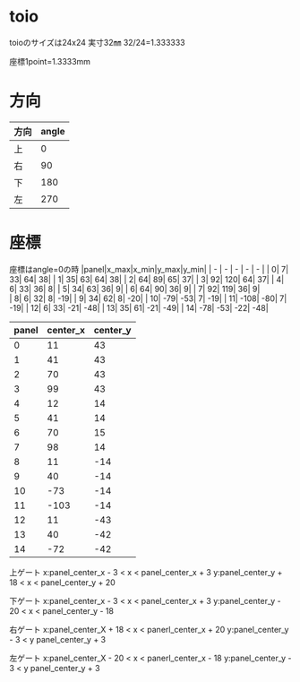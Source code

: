 # toio
toioのサイズは24x24
実寸32㎜
32/24=1.333333

座標1point=1.3333mm

# 方向
|方向|angle|
|-|-|
|上|0|
|右|90|
|下|180|
|左|270|

# 座標

座標はangle=0の時
|panel|x_max|x_min|y_max|y_min|
|  -  |  -  |  -  |  -  |  -  |
|    0|    7|   33|   64|   38|
|    1|   35|   63|   64|   38|
|    2|   64|   89|   65|   37|
|    3|   92|  120|   64|   37|
|    4|    6|   33|   36|    8|
|    5|   34|   63|   36|    9|
|    6|   64|   90|   36|    9|
|    7|   92|  119|   36|    9|  
|    8|    6|   32|    8|  -19|
|    9|   34|   62|    8|  -20|
|   10|  -79|  -53|    7|  -19|
|   11| -108|  -80|    7|  -19|
|   12|    6|   33|  -21|  -48|
|   13|   35|   61|  -21|  -49|
|   14|  -78|  -53|  -22|  -48|


|panel|center_x|center_y|
|  -  |   -    |   -    |
|    0|      11|      43|
|    1|      41|      43|
|    2|      70|      43|
|    3|      99|      43|
|    4|      12|      14|
|    5|      41|      14|
|    6|      70|      15|
|    7|      98|      14|
|    8|      11|     -14|
|    9|      40|     -14|
|   10|     -73|     -14|
|   11|    -103|     -14|
|   12|      11|     -43|
|   13|      40|     -42|
|   14|     -72|     -42|


上ゲート
x:panel_center_x - 3 < x < panel_center_x + 3 
y:panel_center_y + 18 < x < panel_center_y  + 20

下ゲート
x:panel_center_x - 3 < x < panel_center_x + 3 
y:panel_center_y - 20 < x < panel_center_y  - 18

右ゲート
x:panel_center_X + 18 < x < panerl_center_x + 20
y:panel_center_y - 3 < y panel_center_y + 3

左ゲート
x:panel_center_X - 20 < x < panerl_center_x - 18
y:panel_center_y - 3 < y panel_center_y + 3